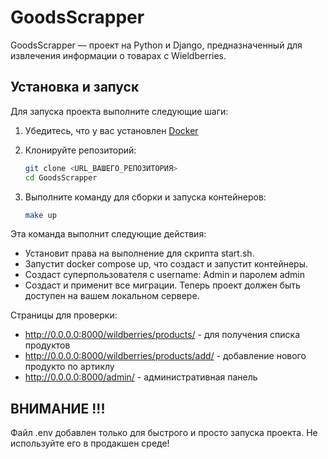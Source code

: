 # GoodsScrapper

GoodsScrapper — проект на Python и Django, предназначенный для извлечения информации о товарах с Wieldberries.

## Установка и запуск

Для запуска проекта выполните следующие шаги:

1. Убедитесь, что у вас установлен [Docker](https://www.docker.com/get-started)

2. Клонируйте репозиторий:

   ```bash
   git clone <URL_ВАШЕГО_РЕПОЗИТОРИЯ>
   cd GoodsScrapper
    ```
3. Выполните команду для сборки и запуска контейнеров:
   ```bash
   make up
    ```
Эта команда выполнит следующие действия:
- Установит права на выполнение для скрипта start.sh.
- Запустит docker compose up, что создаст и запустит контейнеры.
- Создаст суперпользователя с username: Admin и паролем admin
- Создаст и применит все миграции.
Теперь проект должен быть доступен на вашем локальном сервере.

Страницы для проверки:
- http://0.0.0.0:8000/wildberries/products/ - для получения списка продуктов
- http://0.0.0.0:8000/wildberries/products/add/ - добавление нового продукто по артиклу
- http://0.0.0.0:8000/admin/ - административная панель

## ВНИМАНИЕ !!!
Файл .env добавлен только для быстрого и просто запуска проекта. Не используйте его в продакшен среде! 
